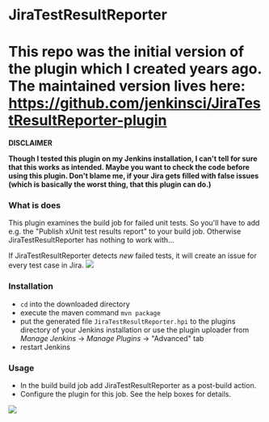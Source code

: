JiraTestResultReporter
======================

# This repo was the initial version of the plugin which I created years ago. The maintained version lives here: https://github.com/jenkinsci/JiraTestResultReporter-plugin

**DISCLAIMER**

**Though I tested this plugin on my Jenkins installation, I can't tell for sure that this works as intended. Maybe you want to check the code before using this plugin. Don't blame me, if your Jira gets filled with false issues (which is basically the worst thing, that this plugin can do.)**

### What is does
This plugin examines the build job for failed unit tests. So you'll have to add e.g. the "Publish xUnit test results report" to your build job. Otherwise JiraTestResultReporter has nothing to work with…

If JiraTestResultReporter detects *new* failed tests, it will create an issue for every test case in Jira.
![](jirascreen.png)

### Installation

* ```cd``` into the downloaded directory
* execute the maven command ```mvn package```
* put the generated file ```JiraTestResultReporter.hpi``` to the plugins directory of your Jenkins installation or use the plugin uploader from *Manage Jenkins* -> *Manage Plugins* -> "Advanced" tab
* restart Jenkins

### Usage
* In the build build job add JiraTestResultReporter as a post-build action.
* Configure the plugin for this job. See the help boxes for details.

![](configscreen.png)

